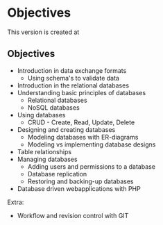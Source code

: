 # Objectives

This version is created at 

## Objectives

* Introduction in data exchange formats
  * Using schema's to validate data
* Introduction in the relational databases
* Understanding basic principles of databases
  * Relational databases
  * NoSQL databases
* Using databases
  * CRUD - Create, Read, Update, Delete
* Designing and creating databases
  * Modeling databases with ER-diagrams
  * Modeling vs implementing database designs
* Table relationships
* Managing databases
  * Adding users and permissions to a database
  * Database replication
  * Restoring and backing-up databases
* Database driven webapplications with PHP

Extra:

* Workflow and revision control with GIT


